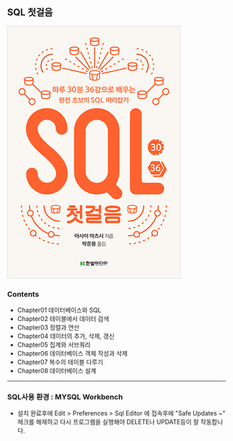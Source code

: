 ## SQL 첫걸음

![cover](cover.jpg)


### Contents
- Chapter01 데이터베이스와 SQL
- Chapter02 테이블에서 데이터 검색
- Chapter03 정렬과 연산
- Chapter04 데이터의 추가, 삭제, 갱신
- Chapter05 집계와 서브쿼리
- Chapter06 데이터베이스 객체 작성과 삭제
- Chapter07 복수의 테이블 다루기
- Chapter08 데이터베이스 설계

---

### SQL사용 환경 : MYSQL Workbench
- 설치 완료후에 Edit > Preferences > Sql Editor 에 접속후에 "Safe Updates ~" 체크를 해제하고 다시 프로그램을 실행해야 DELETE나 UPDATE등이 잘 작동합니다.
